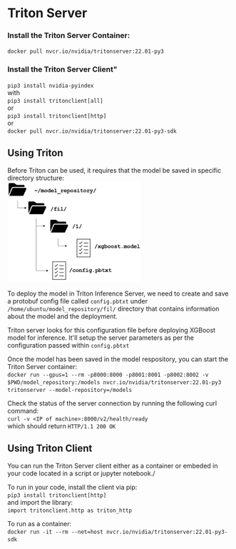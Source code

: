 # Triton Server

### Install the Triton Server Container:
`docker pull nvcr.io/nvidia/tritonserver:22.01-py3`

### Install the Triton Server Client"
`pip3 install nvidia-pyindex`\
with\
`pip3 install tritonclient[all]`\
  or\
`pip3 install tritonclient[http]`\
  or\
`docker pull nvcr.io/nvidia/tritonserver:22.01-py3-sdk`

## Using Triton
Before Triton can be used, it requires that the model be saved in specific directory structure:\
<img src="https://github.com/JustinBurg/triton_server/blob/main/triton_model_repository_layout.png" width="300">

To deploy the model in Triton Inference Server, we need to create and save a protobuf config file called `config.pbtxt` under `/home/ubuntu/model_repository/fil/` directory that contains information about the model and the deployment. 

Triton server looks for this configuration file before deploying XGBoost model for inference. It'll setup the server parameters as per the configuration passed within `config.pbtxt`

Once the model has been saved in the model respository, you can start the Triton Server container:\
`docker run --gpus=1 --rm -p8000:8000 -p8001:8001 -p8002:8002 -v $PWD/model_repository:/models nvcr.io/nvidia/tritonserver:22.01-py3 tritonserver --model-repository=/models`

Check the status of the server connection by running the following curl command:\
`curl -v <IP of machine>:8000/v2/health/ready`\
which should return `HTTP/1.1 200 OK`

## Using Triton Client
You can run the Triton Server client either as a container or embeded in your code located in a script or jupyter notebook./ 

To run in your code, install the client via pip:\
`pip3 install tritonclient[http]`\
and import the library:\
`import tritonclient.http as triton_http`

To run as a container:\
`docker run -it --rm --net=host nvcr.io/nvidia/tritonserver:22.01-py3-sdk`
